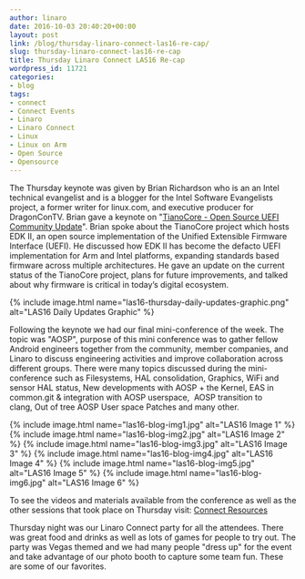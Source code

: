 ```yaml
---
author: linaro
date: 2016-10-03 20:40:20+00:00
layout: post
link: /blog/thursday-linaro-connect-las16-re-cap/
slug: thursday-linaro-connect-las16-re-cap
title: Thursday Linaro Connect LAS16 Re-cap
wordpress_id: 11721
categories:
- blog
tags:
- connect
- Connect Events
- Linaro
- Linaro Connect
- Linux
- Linux on Arm
- Open Source
- Opensource
---
```


The Thursday keynote was given by Brian Richardson who is an an Intel technical evangelist and is a blogger for the Intel Software Evangelists project, a former writer for linux.com, and executive producer for DragonConTV. Brian gave a keynote on "[TianoCore - Open Source UEFI Community Update](https://www.youtube.com/watch?v=kQ5X8vqdSu0)". Brian spoke about the TianoCore project which hosts EDK II, an open source implementation of the Unified Extensible Firmware Interface (UEFI). He discussed how EDK II has become the defacto UEFI implementation for Arm and Intel platforms, expanding standards based firmware across multiple architectures. He gave an update on the current status of the TianoCore project, plans for future improvements, and talked about why firmware is critical in today’s digital ecosystem.

{% include image.html name="las16-thursday-daily-updates-graphic.png" alt="LAS16 Daily Updates Graphic" %}


Following the keynote we had our final mini-conference of the week. The topic was "AOSP", purpose of this mini conference was to gather fellow Android engineers together from the community, member companies, and Linaro to discuss engineering activities and improve collaboration across different groups. There were many topics discussed during the mini-conference such as Filesystems, HAL consolidation, Graphics, WiFi and sensor HAL status, New developments with AOSP + the Kernel, EAS in common.git & integration with AOSP userspace,  AOSP transition to clang, Out of tree AOSP User space Patches and many other.

{% include image.html name="las16-blog-img1.jpg" alt="LAS16 Image 1" %}
{% include image.html name="las16-blog-img2.jpg" alt="LAS16 Image 2" %}
{% include image.html name="las16-blog-img3.jpg" alt="LAS16 Image 3" %}
{% include image.html name="las16-blog-img4.jpg" alt="LAS16 Image 4" %}
{% include image.html name="las16-blog-img5.jpg" alt="LAS16 Image 5" %}
{% include image.html name="las16-blog-img6.jpg" alt="LAS16 Image 6" %}

To see the videos and materials available from the conference as well as the other sessions that took place on Thursday visit: [Connect Resources](https://connect.linaro.org/resources/las16/)

Thursday night was our Linaro Connect party for all the attendees. There was great food and drinks as well as lots of games for people to try out. The party was Vegas themed and we had many people "dress up" for the event and take advantage of our photo booth to capture some team fun. These are some of our favorites.

